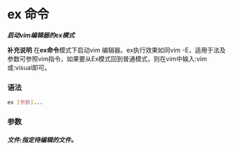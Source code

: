 # ex 命令
***启动vim编辑器的ex模式***

**补充说明**
在**ex命令**模式下启动vim 编辑器。ex执行效果如同vim -E，适用于法及参数可参照vim指令，如果要从Ex模式回到普通模式，则在vim中输入:vim或:visual即可。

### 语法
```bash
ex [参数]...
```

### 参数
##### 文件:指定待编辑的文件。
